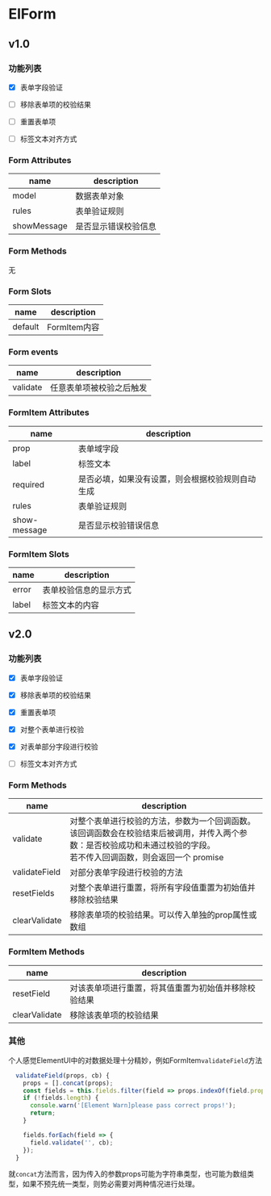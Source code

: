 # ElForm



## v1.0

### 功能列表

- [x] 表单字段验证
- [ ] 移除表单项的校验结果
- [ ] 重置表单项
- [ ] 标签文本对齐方式



### Form Attributes

|name|description|
|---|---|
|model|数据表单对象|
|rules|表单验证规则|
|showMessage|是否显示错误校验信息|



### Form Methods

无



### Form Slots

| name    | description  |
| ------- | ------------ |
| default | FormItem内容 |





### Form events

|name|description|
|---|---|
|validate|任意表单项被校验之后触发|



### FormItem Attributes

|name|description|
|---|---|
|prop|表单域字段|
|label|标签文本|
|required|是否必填，如果没有设置，则会根据校验规则自动生成|
|rules|表单验证规则|
|show-message|是否显示校验错误信息|



### FormItem Slots

| name  | description            |
| ----- | ---------------------- |
| error | 表单校验信息的显示方式 |
| label | 标签文本的内容         |



## v2.0

### 功能列表

- [x] 表单字段验证
- [x] 移除表单项的校验结果
- [x] 重置表单项
- [x] 对整个表单进行校验
- [x] 对表单部分字段进行校验
- [ ] 标签文本对齐方式



### Form Methods


| name          | description                                                  |
| ------------- | ------------------------------------------------------------ |
| validate      | 对整个表单进行校验的方法，参数为一个回调函数。该回调函数会在校验结束后被调用，并传入两个参数：是否校验成功和未通过校验的字段。<br>若不传入回调函数，则会返回一个 promise |
| validateField | 对部分表单字段进行校验的方法                                 |
| resetFields   | 对整个表单进行重置，将所有字段值重置为初始值并移除校验结果   |
| clearValidate | 移除表单项的校验结果。可以传入单独的prop属性或数组           |



### FormItem Methods

| name          | description  |
| ------------- | ---------------------------------------------------- |
| resetField    | 对该表单项进行重置，将其值重置为初始值并移除校验结果 |
| clearValidate | 移除该表单项的校验结果                               |



### 其他

个人感觉ElementUI中的对数据处理十分精妙，例如FormItem`validateField`方法

```js
  validateField(props, cb) {
    props = [].concat(props);
    const fields = this.fields.filter(field => props.indexOf(field.prop) !== -1);
    if (!fields.length) {
      console.warn('[Element Warn]please pass correct props!');
      return;
    }

    fields.forEach(field => {
      field.validate('', cb);
    });
  }
```

就`concat`方法而言，因为传入的参数props可能为字符串类型，也可能为数组类型，如果不预先统一类型，则势必需要对两种情况进行处理。